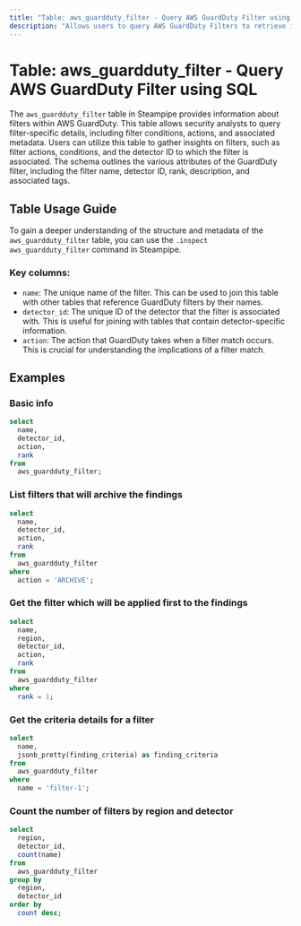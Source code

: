 ```yaml
---
title: "Table: aws_guardduty_filter - Query AWS GuardDuty Filter using SQL"
description: "Allows users to query AWS GuardDuty Filters to retrieve information about existing filters, their conditions, actions, and associated metadata."
---
```


# Table: aws_guardduty_filter - Query AWS GuardDuty Filter using SQL

The `aws_guardduty_filter` table in Steampipe provides information about filters within AWS GuardDuty. This table allows security analysts to query filter-specific details, including filter conditions, actions, and associated metadata. Users can utilize this table to gather insights on filters, such as filter actions, conditions, and the detector ID to which the filter is associated. The schema outlines the various attributes of the GuardDuty filter, including the filter name, detector ID, rank, description, and associated tags.

## Table Usage Guide

To gain a deeper understanding of the structure and metadata of the `aws_guardduty_filter` table, you can use the `.inspect aws_guardduty_filter` command in Steampipe.

### Key columns:

- `name`: The unique name of the filter. This can be used to join this table with other tables that reference GuardDuty filters by their names.
- `detector_id`: The unique ID of the detector that the filter is associated with. This is useful for joining with tables that contain detector-specific information.
- `action`: The action that GuardDuty takes when a filter match occurs. This is crucial for understanding the implications of a filter match.

## Examples

### Basic info

```sql
select
  name,
  detector_id,
  action,
  rank
from
  aws_guardduty_filter;
```

### List filters that will archive the findings

```sql
select
  name,
  detector_id,
  action,
  rank
from
  aws_guardduty_filter
where
  action = 'ARCHIVE';
```

### Get the filter which will be applied first to the findings

```sql
select
  name,
  region,
  detector_id,
  action,
  rank
from
  aws_guardduty_filter
where
  rank = 1;
```

### Get the criteria details for a filter

```sql
select
  name,
  jsonb_pretty(finding_criteria) as finding_criteria
from
  aws_guardduty_filter
where
  name = 'filter-1';
```

### Count the number of filters by region and detector

```sql
select
  region,
  detector_id,
  count(name)
from
  aws_guardduty_filter
group by
  region,
  detector_id
order by
  count desc;
```
